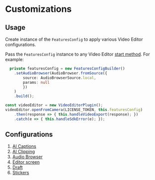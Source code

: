 # Customizations

## Usage

Create instance of the ```FeaturesConfig``` to apply various Video Editor configurations.

Pass the ```FeaturesConfig``` instance to any Video Editor [start method](../example/src/App.tsx#L102-105). For example:

```typescript
  private featuresConfig = new FeaturesConfigBuilder()
    .setAudioBrowser(AudioBrowser.fromSource({ 
        source: AudioBrowserSource.local, 
        params: null 
        })
    )
    .build();
```

```typescript
const videoEditor = new VideoEditorPlugin();
videoEditor.openFromCamera(LICENSE_TOKEN, this.featuresConfig)
    .then(response => { this.handleVideoExport(response); })
    .catch(e => { this.handleSdkError(e); });
```

## Configurations

1. [AI Captions](ai_captions_guide.md)
2. [AI Clipping](ai_clipping_guide.md)
3. [Audio Browser](audio_browser_guide.md)
4. [Editor screen](editor_screen_guide.md)
5. [Draft](draft_guide.md)
6. [Stickers](stickers_guide.md)
